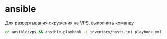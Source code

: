 # ansible

Для развертывания окружения на VPS, выполнить команду

```sh
cd ansible/vps && ansible-playbook -i inventory/hosts.ini playbook.yml -vvv
```
